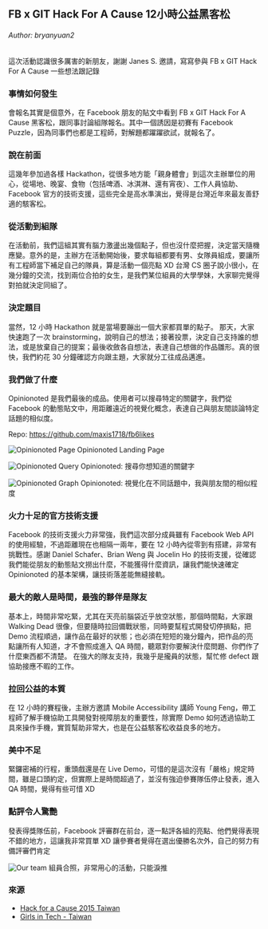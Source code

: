 ## FB x GIT Hack For A Cause 12小時公益黑客松

###### Author: bryanyuan2

這次活動認識很多厲害的新朋友，謝謝 Janes S. 邀請，寫寫參與 FB x GIT Hack For A Cause 一些想法跟記錄

### 事情如何發生
會報名其實是個意外，在 Facebook 朋友的貼文中看到 FB x GIT Hack For A Cause 黑客松，跟同事討論組隊報名。其中一個誘因是初賽有 Facebook Puzzle，因為同事們也都是工程師，對解題都躍躍欲試，就報名了。

### 說在前面
這幾年參加過各樣 Hackathon，從很多地方能「親身體會」到這次主辦單位的用心，從場地、晚宴、食物（包括啤酒、冰淇淋、還有宵夜）、工作人員協助、Facebook 官方的技術支援，這些完全是高水準演出，覺得是台灣近年來最友善舒適的駭客松。

### 從活動到組隊
在活動前，我們這組其實有腦力激盪出幾個點子，但也沒什麼把握，決定當天隨機應變。意外的是，主辦方在活動開始後，要求每組都要有男、女隊員組成，要讓所有工程師當下補足自己的隊員，算是活動一個亮點 XD
台灣 CS 圈子說小很小，在幾分鐘的交流，找到兩位合拍的女生，是我們某位組員的大學學妹，大家聊完覺得對拍就決定同組了。

### 決定題目
當然，12 小時 Hackathon 就是當場要蹦出一個大家都買單的點子。
那天，大家快速跑了一次 brainstorming，說明自己的想法；接著投票，決定自己支持誰的想法，或是放棄自己的提案；最後收斂各自想法，表達自己想做的作品雛形。真的很快，我們約花 30 分鐘確認方向跟主題，大家就分工往成品邁進。

### 我們做了什麼
Opinionoted 是我們最後的成品。使用者可以搜尋特定的關鍵字，我們從 Facebook 的動態貼文中，用距離遠近的視覺化概念，表達自己與朋友間談論特定話題的相似度。


Repo: https://github.com/maxis1718/fb6likes

![Opinionoted Page](https://raw.githubusercontent.com/maxis1718/fb6likes/master/screenshots/opinionoted_1.jpg "Opinionoted Page")
Opinionoted Landing Page


![Opinionoted Query](https://raw.githubusercontent.com/maxis1718/fb6likes/master/screenshots/opinionoted_2.jpg "Opinionoted Query")
Opinionoted: 搜尋你想知道的關鍵字


![Opinionoted Graph](https://raw.githubusercontent.com/maxis1718/fb6likes/master/screenshots/opinionoted_3.jpg "Opinionoted Graph")
Opinionoted: 視覺化在不同話題中，我與朋友間的相似程度


### 火力十足的官方技術支援
Facebook 的技術支援火力非常強，我們這次部分成員雖有 Facebook Web API 的使用經驗，不過距離現在也相隔一兩年，要在 12 小時內從零到有搭建，非常有挑戰性。感謝 Daniel Schafer、Brian Weng 與 Jocelin Ho 的技術支援，從確認我們能從朋友的動態貼文撈出什麼，不能獲得什麼資訊，讓我們能快速確定 Opinionoted 的基本架構，讓技術落差能無縫接軌。

### 最大的敵人是時間，最強的夥伴是隊友
基本上，時間非常吃緊，尤其在天亮前腦袋近乎放空狀態，那個時間點，大家跟 Walking Dead 很像，但要隨時拉回備戰狀態，同時要幫程式開發切停損點，把 Demo 流程順過，讓作品在最好的狀態；也必須在短短的幾分鐘內，把作品的亮點讓所有人知道，才不會照成進入 QA 時間，聽眾對你要解決什麼問題、你們作了什麼東西都不清楚。
在強大的隊友支持，我幾乎是攏員的狀態，幫忙修 defect 跟協助接應不暇的工作。

### 拉回公益的本質
在 12 小時的賽程後，主辦方邀請 Mobile Accessibility 講師 Young Feng，帶工程師了解手機協助工具開發對視障朋友的重要性，除實際 Demo 如何透過協助工具來操作手機，實質幫助非常大，也是在公益駭客松收益良多的地方。

### 美中不足
緊鑼密補的行程，重頭戲還是在 Live Demo，可惜的是這次沒有「嚴格」規定時間，雖是口頭約定，但實際上是時間超過了，並沒有強迫參賽隊伍停止發表，進入 QA 時間，覺得有些可惜 XD

### 點評令人驚艷
發表得獎隊伍前，Facebook 評審群在前台，逐一點評各組的亮點、他們覺得表現不錯的地方，這讓我非常買單 XD 讓參賽者覺得在選出優勝名次外，自己的努力有備評審們肯定


![Our team](https://farm6.staticflickr.com/5631/23005978456_b2819d98af_b.jpg "Our team")
組員合照，非常用心的活動，只能淚推


### 來源
*  [Hack for a Cause 2015 Taiwan](http://girlsintech.gffu.net/hackathon.html)
*  [Girls in Tech - Taiwan](https://www.facebook.com/Girls-in-Tech-Taiwan-393460757519655/?fref=ts)


